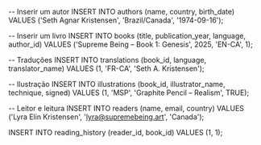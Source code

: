 -- Inserir um autor
INSERT INTO authors (name, country, birth_date)
VALUES ('Seth Agnar Kristensen', 'Brazil/Canada', '1974-09-16');

-- Inserir um livro
INSERT INTO books (title, publication_year, language, author_id)
VALUES ('Supreme Being – Book 1: Genesis', 2025, 'EN-CA', 1);

-- Traduções
INSERT INTO translations (book_id, language, translator_name)
VALUES (1, 'FR-CA', 'Seth A. Kristensen');

-- Ilustração
INSERT INTO illustrations (book_id, illustrator_name, technique, signed)
VALUES (1, 'MSP', 'Graphite Pencil – Realism', TRUE);

-- Leitor e leitura
INSERT INTO readers (name, email, country)
VALUES ('Lyra Elin Kristensen', 'lyra@supremebeing.art', 'Canada');

INSERT INTO reading_history (reader_id, book_id)
VALUES (1, 1);
